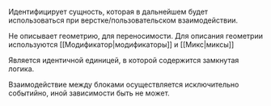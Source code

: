 
Идентифицирует сущность, которая в дальнейшем будет использоваться при верстке/пользовательском взаимодействии. 

Не описывает геометрию, для переносимости. Для описания геометрии используются [[Модификатор|модификаторы]] и [[Микс|миксы]]

Является идентичной единицей, в которой содержится замкнутая логика.

Взаимодействие между блоками осуществляется исключительно событийно, иной зависимости быть не может.



